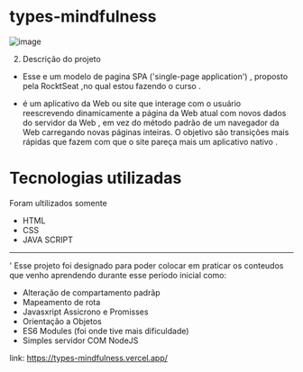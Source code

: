 # types-mindfulness
![image](https://user-images.githubusercontent.com/76975797/192040871-8f4c2124-9e58-4cec-96c5-4353b7dce95a.png)

2. Descrição do projeto

* Esse e um modelo de pagina SPA ('single-page application') , proposto pela RocktSeat ,no qual estou fazendo o curso .

* é um aplicativo da Web ou site que interage com o usuário reescrevendo dinamicamente a página da Web atual com novos dados do servidor da Web , em vez do método padrão de um navegador da Web carregando novas páginas inteiras. O objetivo são transições mais rápidas que fazem com que o site pareça mais um aplicativo nativo .

# Tecnologias utilizadas

Foram ultilizados somente 
* HTML
* CSS
* JAVA SCRIPT
-----
 ' Esse projeto foi designado para poder colocar em praticar os conteudos que venho aprendendo durante esse periodo inicial como:

* Alteração de compartamento padrãp
* Mapeamento de rota 
* Javasxript Assicrono e Promisses
* Orientação a Objetos 
* ES6 Modules (foi onde tive mais dificuldade)
* Simples servidor COM NodeJS

link: https://types-mindfulness.vercel.app/

